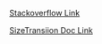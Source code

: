 [Stackoverflow Link](https://stackoverflow.com/questions/49029841/how-to-animate-collapse-elements-in-flutter)

[SizeTransiion Doc Link](https://api.flutter.dev/flutter/widgets/SizeTransition-class.html)
